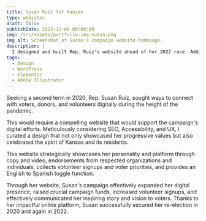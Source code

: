 ```yaml
---
title: Susan Ruiz for Kansas
type: websites
draft: false
publishDate: 2022-11-08 00:00:00
img: /src/assets/portfolio-img-susan.png
img_alt: Screenshot of Susan's campaign website homepage.
description: |
  I designed and built Rep. Ruiz's website ahead of her 2022 race. Additionally, I assisted with the copywriting in English and Spanish.
tags:
  - Design
  - WordPress
  - Elementor
  - Adobe Illustrator
---
```


Seeking a second term in 2020, Rep. Susan Ruiz, sought ways to connect with voters, donors, and volunteers digitally during the height of the pandemic. 

This would require a compelling website that would support the campaign's digital efforts. Meticulously considering SEO, Accessibility, and UX, I curated a design that not only showcased her progressive values but also celebrated the spirit of Kansas and its residents.

This website strategically showcases her personality and platform through copy and video, endorsements from respected organizations and individuals, collects volunteer signups and voter priorities, and provides an English to Spanish toggle function.

Through her website, Susan's campaign effectively expanded her digital presence, raised crucial campaign funds, increased volunteer signups, and effectively communicated her inspiring story and vision to voters. Thanks to her impactful online platform, Susan successfully secured her re-election in 2020 and again in 2022.


